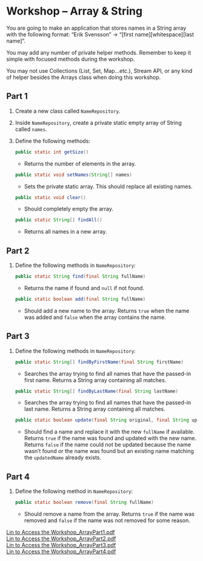 # Workshop – Array & String

You are going to make an application that stores names in a String array with the following format:
“Erik Svensson” -> “[first name][whitespace][last name]”.

You may add any number of private helper methods. Remember to keep it simple with focused methods during the workshop.

You may not use Collections (List, Set, Map…etc.), Stream API, or any kind of helper besides the Arrays class when doing this workshop.

## Part 1

1. Create a new class called `NameRepository`.
2. Inside `NameRepository`, create a private static empty array of String called `names`.
3. Define the following methods:

    ```java
    public static int getSize() 
    ```
    - Returns the number of elements in the array.

    ```java
    public static void setNames(String[] names)
    ```
    - Sets the private static array. This should replace all existing names.

    ```java
    public static void clear() 
    ```
    - Should completely empty the array.

    ```java
    public static String[] findAll()
    ```
    - Returns all names in a new array.

## Part 2

1. Define the following methods in `NameRepository`:

    ```java
    public static String find(final String fullName)
    ```
    - Returns the name if found and `null` if not found.

    ```java
    public static boolean add(final String fullName)
    ```
    - Should add a new name to the array. Returns `true` when the name was added and `false` when the array contains the name.

## Part 3

1. Define the following methods in `NameRepository`:

    ```java
    public static String[] findByFirstName(final String firstName)
    ```
    - Searches the array trying to find all names that have the passed-in first name. Returns a String array containing all matches.

    ```java
    public static String[] findByLastName(final String lastName)
    ```
    - Searches the array trying to find all names that have the passed-in last name. Returns a String array containing all matches.

    ```java
    public static boolean update(final String original, final String updatedName)
    ```
    - Should find a name and replace it with the new `fullName` if available. Returns `true` if the name was found and updated with the new name. Returns `false` if the name could not be updated because the name wasn’t found or the name was found but an existing name matching the `updatedName` already exists.

## Part 4

1. Define the following method in `NameRepository`:

    ```java
    public static boolean remove(final String fullName)
    ```
    - Should remove a name from the array. Returns `true` if the name was removed and `false` if the name was not removed for some reason.


[Lin to Access the Workshop_ArrayPart1.pdf](doc/Workshop_ArrayPart1.pdf)  
[Lin to Access the Workshop_ArrayPart2.pdf](doc/Workshop_ArrayPart2.pdf)  
[Lin to Access the Workshop_ArrayPart3.pdf](doc/Workshop_ArrayPart3.pdf)  
[Lin to Access the Workshop_ArrayPart4.pdf](doc/Workshop_ArrayPart4.pdf)  